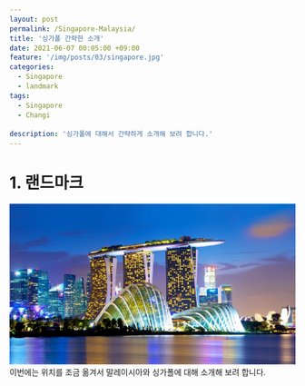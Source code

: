 ```yaml
---
layout: post
permalink: /Singapore-Malaysia/
title: '싱가폴 간략한 소개'
date: 2021-06-07 00:05:00 +09:00
feature: '/img/posts/03/singapore.jpg'
categories:
  - Singapore
  - landmark
tags:
  - Singapore
  - Changi

description: '싱가폴에 대해서 간략하게 소개해 보려 합니다.'
---
```


# 1. 랜드마크
![싱가폴](/img/posts/03/마리나베이.jpg)
이번에는 위치를 조금 옮겨서 말레이시아와 싱가폴에 대해 소개해 보려 합니다. 
